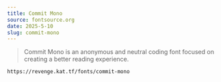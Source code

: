 ```yaml
---
title: Commit Mono
source: fontsource.org
date: 2025-5-10
slug: commit-mono
---
```

> Commit Mono is an anonymous and neutral coding font focused on creating a better reading experience.

```text title="Paste the font link in your Revenge app"
https://revenge.kat.tf/fonts/commit-mono
```